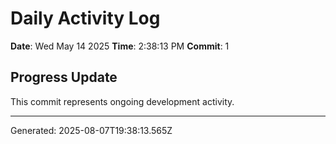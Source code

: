 # Daily Activity Log

**Date**: Wed May 14 2025
**Time**: 2:38:13 PM
**Commit**: 1

## Progress Update

This commit represents ongoing development activity.

---
Generated: 2025-08-07T19:38:13.565Z
